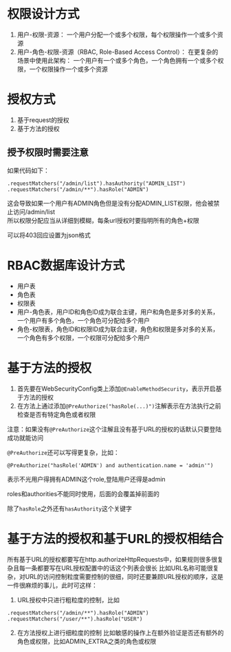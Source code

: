 # 权限设计方式

1. 用户-权限-资源： 一个用户分配一个或多个权限，每个权限操作一个或多个资源
2. 用户-角色-权限-资源（RBAC, Role-Based Access Control）： 在更复杂的场景中使用此架构： 一个用户有一个或多个角色，一个角色拥有一个或多个权限，一个权限操作一个或多个资源

# 授权方式

1. 基于request的授权
2. 基于方法的授权

## 授予权限时需要注意
如果代码如下：
```
.requestMatchers("/admin/list").hasAuthority("ADMIN_LIST")
.requestMatchers("/admin/**").hasRole("ADMIN")
```
这会导致如果一个用户有ADMIN角色但是没有分配ADMIN_LIST权限，他会被禁止访问/admin/list  
所以权限分配应当从详细到模糊，每条url授权时要指明所有的角色+权限

可以将403回应设置为json格式

# RBAC数据库设计方式
+ 用户表
+ 角色表
+ 权限表
+ 用户-角色表，用户ID和角色ID成为联合主键，用户和角色是多对多的关系，一个用户有多个角色，一个角色可分配给多个用户
+ 角色-权限表，角色ID和权限ID成为联合主键，角色和权限是多对多的关系，一个角色有多个权限，一个权限可分配给多个用户

# 基于方法的授权
1. 首先要在WebSecurityConfig类上添加`@EnableMethodSecurity`，表示开启基于方法的授权
2. 在方法上通过添加`@PreAuthorize("hasRole(...)")`注解表示在方法执行之前检查是否有特定角色或者权限

注意：如果没有`@PreAuthorize`这个注解且没有基于URL的授权的话默认只要登陆成功就能访问

`@PreAuthorize`还可以写得更复杂，比如：
```
@PreAuthorize("hasRole('ADMIN') and authentication.name = 'admin'")
```
表示不光用户得拥有ADMIN这个role,登陆用户还得是admin

roles和authorities不能同时使用，后面的会覆盖掉前面的

除了`hasRole`之外还有`hasAuthority`这个关键字

# 基于方法的授权和基于URL的授权相结合

所有基于URL的授权都要写在http.authorizeHttpRequests中，如果规则很多很复杂且每一条都要写在URL授权配置中的话这个列表会很长
比如URL名称可能很复杂，对URL的访问控制粒度需要控制的很细，同时还要兼顾URL授权的顺序，这是一件很麻烦的事儿，此时可这样：

1. URL授权中只进行粗粒度的控制，比如
```
.requestMatchers("/admin/**").hasRole("ADMIN")
.requestMatchers("/user/**").hasRole("USER")
```
2. 在方法授权上进行细粒度的控制
比如敏感的操作上在额外验证是否还有额外的角色或权限，比如ADMIN_EXTRA之类的角色或权限

